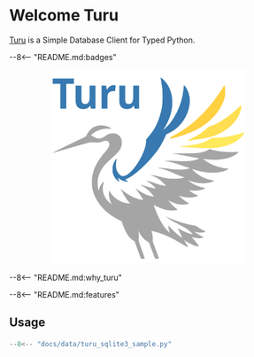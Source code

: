 # Welcome Turu

[Turu](https://github.com/yassun7010/turu-py) is a Simple Database Client for Typed Python.

--8<-- "README.md:badges"

<p align="center">
    <img alt="logo" src="images/logo.svg" width="350" />
</p>

--8<-- "README.md:why_turu"

--8<-- "README.md:features"

## Usage

```python
--8<-- "docs/data/turu_sqlite3_sample.py"
```
